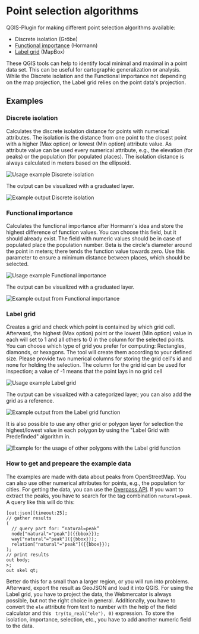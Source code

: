 # Point selection algorithms

QGIS-Plugin for making different point selection algorithms available:

 - Discrete isolation (Gröbe)
 - [Functional importance](http://imagico.de/map/osm_populated_en.php) (Hormann)
 - [Label grid](https://github.com/mapbox/postgis-vt-util/blob/master/src/LabelGrid.sql) (MapBox)
 
These QGIS tools can help to identify local minimal and maximal in a point data set. This can be useful for cartographic generalization or analysis. While the Discrete isolation and the Functional importance not depending on the map projection, the Label grid relies on the point data's projection.

## Examples

### Discrete isolation

Calculates the discrete isolation distance for points with numerical attributes. The isolation is the distance from one point to the closest point with a higher (Max option) or lowest (Min option) attribute value. As attribute value can be used every numerical attribute, e.g., the elevation (for peaks) or the population (for populated places). The isolation distance is always calculated in meters based on the ellipsoid.

![Usage example Discrete isolation](example_images/discrete_isolation_gui.png)

The output can be visualized with a graduated layer.

![Example output Discrete isolation](example_images/discrete_isolation_example.png)

### Functional importance

Calculates the functional importance after Hormann's idea and store the highest difference of function values. You can choose this field, but it should already exist. The field with numeric values should be in case of populated place the population number. Beta is the circle's diameter around the point in meters; there tends the function value towards zero. Use this parameter to ensure a minimum distance between places, which should be selected.

![Usage example Functional importance](example_images/functional_importance_gui.png)

The output can be visualized with a graduated layer.

![Example output from Functional importance](example_images/functional_importance_example.png)

### Label grid

Creates a grid and check which point is contained by which grid cell. Afterward, the highest (Max option) point or the lowest (Min option) value in each will set to 1 and all others to 0 in the column for the selected points. You can choose which type of grid you prefer for computing: Rectangles, diamonds, or hexagons. The tool will create them according to your defined size. Please provide two numerical columns for storing the grid cell's id and none for holding the selection. The column for the grid id can be used for inspection; a value of -1 means that the point lays in no grid cell

![Usage example Label grid](example_images/label_grid_gui.png)

The output can be visualized with a categorized layer; you can also add the grid as a reference.

![Example output from the Label grid function](example_images/label_grid_example.png)

It is also possible to use any other grid or polygon layer for selection the highest/lowest value in each polygon by using the "Label Grid with Predefinded" algorithm in.

![Example for the usage of other polygons with the Label grid function](example_images/label_grid_predefined_grid.png)

### How to get and prepeare the example data

The examples are made with data about peaks from OpenStreetMap. You can also use other numerical attributes for points, e.g., the population for cities. For getting the data, you can use the [Overpass API](https://overpass-turbo.eu/). If you want to extract the peaks, you have to search for the tag combination `natural=peak`. A query like this will do this:

```
[out:json][timeout:25];
// gather results
(
  // query part for: “natural=peak”
  node["natural"="peak"]({{bbox}});
  way["natural"="peak"]({{bbox}});
  relation["natural"="peak"]({{bbox}});
);
// print results
out body;
>;
out skel qt;
```

Better do this for a small than a larger region, or you will run into problems. Afterward, export the result as GeoJSON and load it into QGIS. For using the Label grid, you have to project the data, the Webmercator is always possible, but not the right choice in general. Additionally, you have to convert the `ele` attribute from text to number with the help of the field calculator and this ` try(to_real("ele"), 0)` expression. To store the isolation, importance, selection, etc., you have to add another numeric field to the data.
